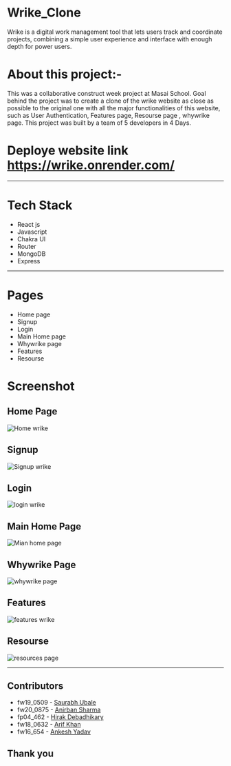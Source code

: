  # Wrike_Clone
 
 Wrike is a digital work management tool that lets users track and coordinate projects, combining a simple user experience and interface with enough depth for power users.
 
 # About this project:-
 
This was a collaborative construct week project at Masai School. Goal behind the project was to create a clone of the wrike website as close as possible to the original one with all the major functionalities of this website, such as User Authentication, Features page, Resourse page , whywrike page. This project was built by a team of 5 developers in 4 Days.

# Deploye website link https://wrike.onrender.com/
__________________________________________________________
# Tech Stack
* React js
* Javascript
* Chakra UI
* Router
* MongoDB
* Express

____________________________________________________
# Pages
* Home page
* Signup 
* Login
* Main Home page
* Whywrike page
* Features
* Resourse

# Screenshot
## Home Page
![Home wrike](https://user-images.githubusercontent.com/92791586/208908543-b64eb125-986c-4293-9b1f-3c28bb102946.PNG)
## Signup
![Signup wrike](https://user-images.githubusercontent.com/92791586/208907660-dafac321-d175-4cc1-88a5-13fe96c5a424.PNG)
## Login
![login wrike](https://user-images.githubusercontent.com/92791586/208907864-122fccdc-0452-4f79-970e-9d0e05b3c894.PNG)


## Main Home Page
![Mian home page](https://user-images.githubusercontent.com/92791586/208907900-22718d81-5b36-409d-8d8d-c17c48c6523a.PNG)

## Whywrike Page
![whywrike page](https://user-images.githubusercontent.com/92791586/208907623-459efa9a-10e7-4aa3-af5b-ee16b5c78ed6.PNG)
## Features
![features wrike](https://user-images.githubusercontent.com/92791586/208907761-4ff3884a-bb95-48e7-9272-c3bdee3a8bad.PNG)
## Resourse
![resources page](https://user-images.githubusercontent.com/92791586/208907706-fd6daae6-0649-4009-9cff-0c81d5d4f902.PNG)
______________________________________

## Contributors

- fw19_0509 - <a href="https://github.com/saurabhsanjay">Saurabh Ubale</a> 
- fw20_0875 - <a href="https://github.com/anirbansharma1996">Anirban Sharma</a> 
- fp04_462 -  <a href="https://github.com/Hirak-Debadhikary"> Hirak Debadhikary</a> 
- fw18_0632 - <a href="https://github.com/Aarif shazZ">Arif Khan</a>       
- fw16_654 - <a href="https://github.com/ankesh1111"> Ankesh Yadav </a><br>

## Thank you
 

